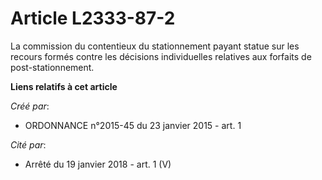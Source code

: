 # Article L2333-87-2

La commission du contentieux du stationnement payant statue sur les  recours formés contre les décisions individuelles
relatives aux forfaits  de post-stationnement.

**Liens relatifs à cet article**

_Créé par_:

  - ORDONNANCE n°2015-45 du 23 janvier 2015 - art. 1

_Cité par_:

  - Arrêté du 19 janvier 2018 - art. 1 (V)
